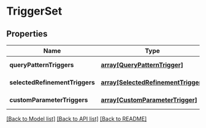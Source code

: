 # TriggerSet

## Properties
Name | Type | Description | Notes
------------ | ------------- | ------------- | -------------
**queryPatternTriggers** | [**array[QueryPatternTrigger]**](QueryPatternTrigger.md) |  | [default to null]
**selectedRefinementTriggers** | [**array[SelectedRefinementTrigger]**](SelectedRefinementTrigger.md) |  | [default to null]
**customParameterTriggers** | [**array[CustomParameterTrigger]**](CustomParameterTrigger.md) |  | [default to null]

[[Back to Model list]](../README.md#documentation-for-models) [[Back to API list]](../README.md#documentation-for-api-endpoints) [[Back to README]](../README.md)


